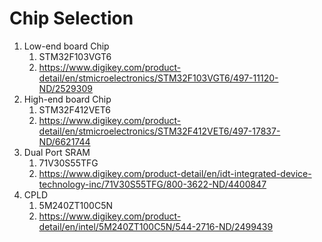 # Chip Selection
1.  Low-end board Chip
    1.  STM32F103VGT6
    2.  https://www.digikey.com/product-detail/en/stmicroelectronics/STM32F103VGT6/497-11120-ND/2529309
2.  High-end board Chip
    1.  STM32F412VET6
    2.  https://www.digikey.com/product-detail/en/stmicroelectronics/STM32F412VET6/497-17837-ND/6621744
3.  Dual Port SRAM
    1.  71V30S55TFG
    2.  https://www.digikey.com/product-detail/en/idt-integrated-device-technology-inc/71V30S55TFG/800-3622-ND/4400847
4.  CPLD
    1.  5M240ZT100C5N
    2.  https://www.digikey.com/product-detail/en/intel/5M240ZT100C5N/544-2716-ND/2499439